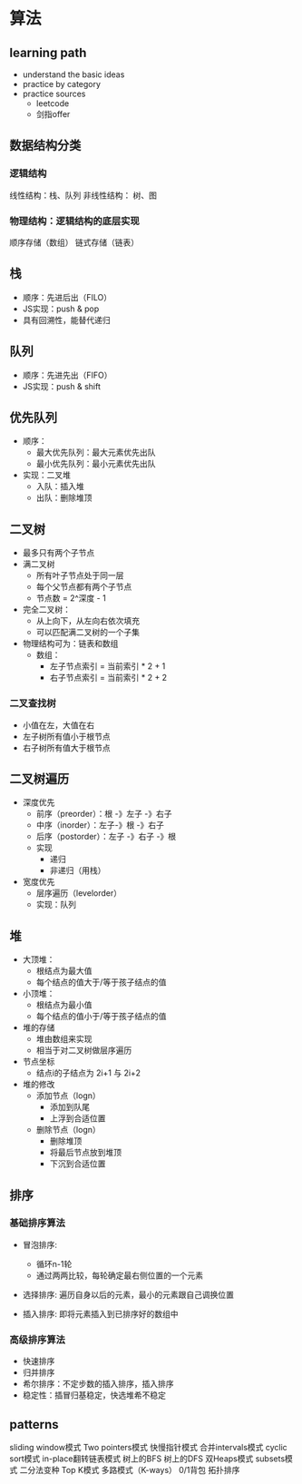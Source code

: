 # 算法

## learning path
- understand the basic ideas
- practice by category
- practice sources
  - leetcode
  - 剑指offer

## 数据结构分类

### 逻辑结构
线性结构：栈、队列
非线性结构： 树、图

### 物理结构：逻辑结构的底层实现
顺序存储（数组）
链式存储（链表）

## 栈
- 顺序：先进后出（FILO）
- JS实现：push & pop
- 具有回溯性，能替代递归

## 队列
- 顺序：先进先出（FIFO）
- JS实现：push & shift

## 优先队列
- 顺序：
  - 最大优先队列：最大元素优先出队
  - 最小优先队列：最小元素优先出队
- 实现：二叉堆
  - 入队：插入堆
  - 出队：删除堆顶

## 二叉树
- 最多只有两个子节点
- 满二叉树
  - 所有叶子节点处于同一层
  - 每个父节点都有两个子节点
  - 节点数 = 2^深度 - 1
- 完全二叉树：
  - 从上向下，从左向右依次填充
  - 可以匹配满二叉树的一个子集
- 物理结构可为：链表和数组
  - 数组：
    - 左子节点索引 = 当前索引 * 2 + 1
    - 右子节点索引 = 当前索引 * 2 + 2

### 二叉查找树
- 小值在左，大值在右
- 左子树所有值小于根节点
- 右子树所有值大于根节点


## 二叉树遍历
- 深度优先
  - 前序（preorder）：根 -》左子 -》右子
  - 中序（inorder）：左子-》根 -》右子
  - 后序（postorder）：左子 -》右子 -》根
  - 实现
    - 递归
    - 非递归（用栈）
- 宽度优先
  - 层序遍历（levelorder）
  - 实现：队列

## 堆
- 大顶堆：
  - 根结点为最大值
  - 每个结点的值大于/等于孩子结点的值
- 小顶堆：
  - 根结点为最小值
  - 每个结点的值小于/等于孩子结点的值
- 堆的存储
  - 堆由数组来实现
  - 相当于对二叉树做层序遍历
- 节点坐标
  - 结点i的子结点为 2i+1 与 2i+2
- 堆的修改
  - 添加节点（logn）
    - 添加到队尾
    - 上浮到合适位置
  - 删除节点（logn）
    - 删除堆顶
    - 将最后节点放到堆顶
    - 下沉到合适位置


## 排序

### 基础排序算法
- 冒泡排序: 
  - 循环n-1轮
  - 通过两两比较，每轮确定最右侧位置的一个元素

- 选择排序: 遍历自身以后的元素，最小的元素跟自己调换位置
- 插入排序: 即将元素插入到已排序好的数组中

### 高级排序算法
- 快速排序
- 归并排序
- 希尔排序：不定步数的插入排序，插入排序
- 稳定性：插冒归基稳定，快选堆希不稳定



## patterns
sliding window模式
Two pointers模式
快慢指针模式
合并intervals模式
cyclic sort模式
in-place翻转链表模式
树上的BFS
树上的DFS
双Heaps模式
subsets模式
二分法变种
Top K模式
多路模式（K-ways）
0/1背包
拓扑排序